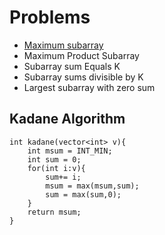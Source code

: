 # Problems
- [Maximum subarray](https://leetcode.com/problems/maximum-subarray/) 
- Maximum Product Subarray
- Subarray sum Equals K
- Subarray sums divisible by K
- Largest subarray with zero sum


## Kadane Algorithm
```
int kadane(vector<int> v){
    int msum = INT_MIN;
    int sum = 0;
    for(int i:v){
        sum+= i;
        msum = max(msum,sum);
        sum = max(sum,0);  
    }
    return msum;
}
```


